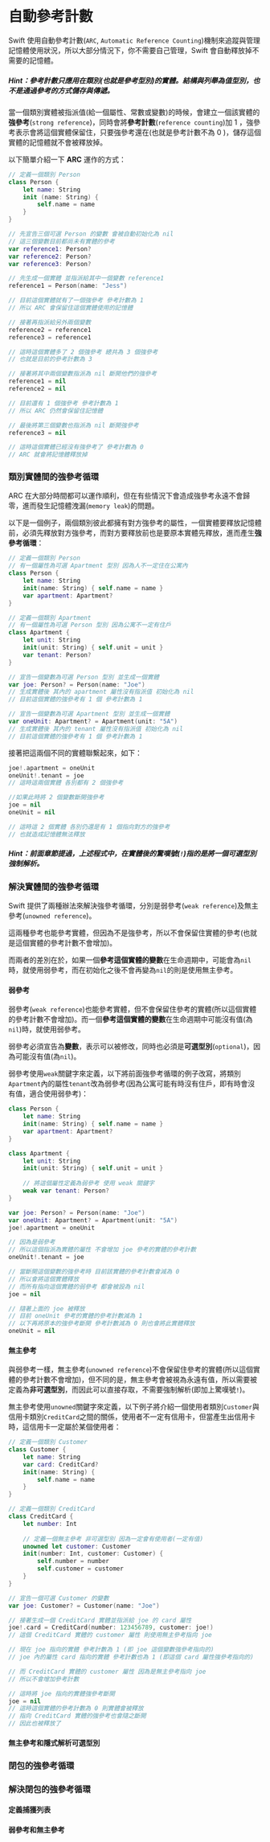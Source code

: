 # 自動參考計數

Swift 使用自動參考計數(`ARC`, `Automatic Reference Counting`)機制來追蹤與管理記憶體使用狀況，所以大部分情況下，你不需要自己管理，Swift 會自動釋放掉不需要的記憶體。

##### Hint：參考計數只應用在類別(也就是參考型別)的實體。結構與列舉為值型別，也不是通過參考的方式儲存與傳遞。

當一個類別實體被指派值(給一個屬性、常數或變數)的時候，會建立一個該實體的**強參考**(`strong reference`)，同時會將**參考計數**(`reference counting`)加 1 ，強參考表示會將這個實體保留住，只要強參考還在(也就是參考計數不為 0 )，儲存這個實體的記憶體就不會被釋放掉。

以下簡單介紹一下 **ARC** 運作的方式：

```swift
// 定義一個類別 Person
class Person {
    let name: String
    init (name: String) {
        self.name = name
    }
}

// 先宣告三個可選 Person 的變數 會被自動初始化為 nil
// 這三個變數目前都尚未有實體的參考
var reference1: Person?
var reference2: Person?
var reference3: Person?

// 先生成一個實體 並指派給其中一個變數 reference1
reference1 = Person(name: "Jess")

// 目前這個實體就有了一個強參考 參考計數為 1
// 所以 ARC 會保留住這個實體使用的記憶體

// 接著再指派給另外兩個變數
reference2 = reference1
reference3 = reference1

// 這時這個實體多了 2 個強參考 總共為 3 個強參考
// 也就是目前的參考計數為 3

// 接著將其中兩個變數指派為 nil 斷開他們的強參考
reference1 = nil
reference2 = nil

// 目前還有 1 個強參考 參考計數為 1
// 所以 ARC 仍然會保留住記憶體

// 最後將第三個變數也指派為 nil 斷開強參考
reference3 = nil

// 這時這個實體已經沒有強參考了 參考計數為 0
// ARC 就會將記憶體釋放掉

```


### 類別實體間的強參考循環

ARC 在大部分時間都可以運作順利，但在有些情況下會造成強參考永遠不會歸零，進而發生記憶體洩漏(`memory leak`)的問題。

以下是一個例子，兩個類別彼此都擁有對方強參考的屬性，一個實體要釋放記憶體前，必須先釋放對方強參考，而對方要釋放前也是要原本實體先釋放，進而產生**強參考循環**：

```swift
// 定義一個類別 Person
// 有一個屬性為可選 Apartment 型別 因為人不一定住在公寓內
class Person {
    let name: String
    init(name: String) { self.name = name }
    var apartment: Apartment?
}

// 定義一個類別 Apartment
// 有一個屬性為可選 Person 型別 因為公寓不一定有住戶
class Apartment {
    let unit: String
    init(unit: String) { self.unit = unit }
    var tenant: Person?
}

// 宣告一個變數為可選 Person 型別 並生成一個實體
var joe: Person? = Person(name: "Joe")
// 生成實體後 其內的 apartment 屬性沒有指派值 初始化為 nil
// 目前這個實體的強參考有 1 個 參考計數為 1

// 宣告一個變數為可選 Apartment 型別 並生成一個實體
var oneUnit: Apartment? = Apartment(unit: "5A")
// 生成實體後 其內的 tenant 屬性沒有指派值 初始化為 nil
// 目前這個實體的強參考有 1 個 參考計數為 1

```

接著把這兩個不同的實體聯繫起來，如下：

```swift
joe!.apartment = oneUnit
oneUnit!.tenant = joe
// 這時這兩個實體 各別都有 2 個強參考

//如果此時將 2 個變數斷開強參考
joe = nil
oneUnit = nil

// 這時這 2 個實體 各別仍還是有 1 個指向對方的強參考
// 也就造成記憶體無法釋放

```

##### Hint：前面章節提過，上述程式中，在實體後的驚嘆號(`!`)指的是將一個可選型別強制解析。


### 解決實體間的強參考循環

Swift 提供了兩種辦法來解決強參考循環，分別是弱參考(`weak reference`)及無主參考(`unowned reference`)。

這兩種參考也能參考實體，但因為不是強參考，所以不會保留住實體的參考(也就是這個實體的參考計數不會增加)。

而兩者的差別在於，如果一個**參考這個實體的變數**在生命週期中，可能會為`nil`時，就使用弱參考，而在初始化之後不會再變為`nil`的則是使用無主參考。

#### 弱參考

弱參考(`weak reference`)也能參考實體，但不會保留住參考的實體(所以這個實體的參考計數不會增加)。而一個**參考這個實體的變數**在生命週期中可能沒有值(為`nil`)時，就使用弱參考。

弱參考必須宣告為**變數**，表示可以被修改，同時也必須是**可選型別**(`optional`)，因為可能沒有值(為`nil`)。

弱參考使用`weak`關鍵字來定義，以下將前面強參考循環的例子改寫，將類別`Apartment`內的屬性`tenant`改為弱參考(因為公寓可能有時沒有住戶，即有時會沒有值，適合使用弱參考)：

```swift
class Person {
    let name: String
    init(name: String) { self.name = name }
    var apartment: Apartment?
}

class Apartment {
    let unit: String
    init(unit: String) { self.unit = unit }
    
    // 將這個屬性定義為弱參考 使用 weak 關鍵字
    weak var tenant: Person?
}

var joe: Person? = Person(name: "Joe")
var oneUnit: Apartment? = Apartment(unit: "5A")
joe!.apartment = oneUnit

// 因為是弱參考
// 所以這個指派為實體的屬性 不會增加 joe 參考的實體的參考計數
oneUnit!.tenant = joe

// 當斷開這個變數的強參考時 目前該實體的參考計數會減為 0
// 所以會將這個實體釋放
// 而所有指向這個實體的弱參考 都會被設為 nil
joe = nil

// 隨著上面的 joe 被釋放
// 目前 oneUnit 參考的實體的參考計數減為 1
// 以下再將原本的強參考斷開 參考計數減為 0 則也會將此實體釋放
oneUnit = nil

```

#### 無主參考

與弱參考一樣，無主參考(`unowned reference`)不會保留住參考的實體(所以這個實體的參考計數不會增加)，但不同的是，無主參考會被視為永遠有值，所以需要被定義為**非可選型別**，而因此可以直接存取，不需要強制解析(即加上驚嘆號`!`)。

無主參考使用`unowned`關鍵字來定義，以下例子將介紹一個使用者類別`Customer`與信用卡類別`CreditCard`之間的關係，使用者不一定有信用卡，但當產生出信用卡時，這信用卡一定屬於某個使用者：

```swift
// 定義一個類別 Customer
class Customer {
    let name: String
    var card: CreditCard?
    init(name: String) {
        self.name = name
    }
}

// 定義一個類別 CreditCard
class CreditCard {
    let number: Int
    
    // 定義一個無主參考 非可選型別 因為一定會有使用者(一定有值)
    unowned let customer: Customer
    init(number: Int, customer: Customer) {
        self.number = number
        self.customer = customer
    }
}

// 宣告一個可選 Customer 的變數
var joe: Customer? = Customer(name: "Joe")

// 接著生成一個 CreditCard 實體並指派給 joe 的 card 屬性
joe!.card = CreditCard(number: 123456789, customer: joe!)
// 這個 CreditCard 實體的 customer 屬性 則使用無主參考指向 joe

// 現在 joe 指向的實體 參考計數為 1 (即 joe 這個變數強參考指向的)
// joe 內的屬性 card 指向的實體 參考計數也為 1 (即這個 card 屬性強參考指向的)

// 而 CreditCard 實體的 customer 屬性 因為是無主參考指向 joe
// 所以不會增加參考計數

// 這時將 joe 指向的實體強參考斷開
joe = nil
// 這時這個實體的參考計數為 0 則實體會被釋放
// 指向 CreditCard 實體的強參考也會隨之斷開
// 因此也被釋放了

```

#### 無主參考和隱式解析可選型別


### 閉包的強參考循環


### 解決閉包的強參考循環

#### 定義捕獲列表

#### 弱參考和無主參考






